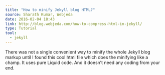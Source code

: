 ```yaml
---
title: "How to minify Jekyll blog HTML?"
source: Sharath Kumar, Webjeda
date: 2016-02-04 18:43
link: http://blog.webjeda.com/how-to-compress-html-in-jekyll/
type: Tutorial
tool:
  - jekyll
---
```

There was not a single convenient way to minify the whole Jekyll blog markup until I found this cool html file which does the minifying like a champ. It uses pure Liquid code. And it doesn’t need any coding from your end. 






